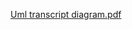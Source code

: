 [Uml transcript diagram.pdf](https://github.com/Alexanderryan133/2143-OOP-Ryan/files/7646075/Uml.transcript.diagram.pdf)
